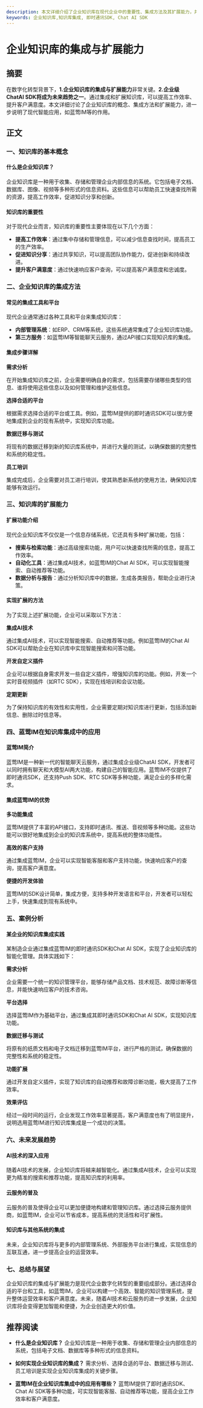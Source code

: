 ```yaml
---
description: 本文详细介绍了企业知识库在现代企业中的重要性、集成方法及其扩展能力，并探讨了蓝莺IM等先进聊天云服务的应用。
keywords: 企业知识库,知识库集成, 即时通讯SDK, Chat AI SDK
---
```

# 企业知识库的集成与扩展能力

## 摘要

在数字化转型背景下，**1.企业知识库的集成与扩展能力**非常关键。**2.企业级ChatAI SDK将成为未来趋势之一**。通过集成和扩展知识库，可以提高工作效率、提升客户满意度。本文详细讨论了企业知识库的概念、集成方法和扩展能力，进一步说明了现代智能应用，如蓝莺IM等的作用。

## 正文

### 一、知识库的基本概念

#### 什么是企业知识库？

企业知识库是一种用于收集、存储和管理企业内部信息的系统。它包括电子文档、数据库、图像、视频等多种形式的信息资料。这些信息可以帮助员工快速查找所需的资源，提高工作效率，促进知识分享和创新。

#### 知识库的重要性

对于现代企业而言，知识库的重要性主要体现在以下几个方面：

* **提高工作效率**：通过集中存储和管理信息，可以减少信息查找时间，提高员工的生产效率。
* **促进知识分享**：通过共享知识，可以提高团队协作能力，促进创新和持续改进。
* **提升客户满意度**：通过快速响应客户查询，可以提高客户满意度和忠诚度。

### 二、企业知识库的集成方法

#### 常见的集成工具和平台

现代企业通常通过各种工具和平台来集成知识库：

* **内部管理系统**：如ERP、CRM等系统，这些系统通常集成了企业知识库功能。
* **第三方服务**：如蓝莺IM等智能聊天云服务，通过API接口实现知识库的集成。

#### 集成步骤详解

**需求分析**

在开始集成知识库之前，企业需要明确自身的需求，包括需要存储哪些类型的信息、谁将使用这些信息以及如何管理和维护这些信息。

**选择合适的平台**

根据需求选择合适的平台或工具。例如，蓝莺IM提供的即时通讯SDK可以很方便地集成到企业的现有系统中，实现知识库功能。

**数据迁移与测试**

将现有的数据迁移到新的知识库系统中，并进行大量的测试，以确保数据的完整性和系统的稳定性。

**员工培训**

集成完成后，企业需要对员工进行培训，使其熟悉新系统的使用方法，确保知识库能够有效运行。

### 三、知识库的扩展能力

#### 扩展功能介绍

现代企业知识库不仅仅是一个信息存储系统，它还具有多种扩展功能，包括：

* **搜索与检索功能**：通过高级搜索功能，用户可以快速查找所需的信息，提高工作效率。
* **自动化工具**：通过集成AI技术，如蓝莺IM的Chat AI SDK，可以实现智能搜索、自动推荐等功能。
* **数据分析与报告**：通过分析知识库中的数据，生成各类报告，帮助企业进行决策。

#### 实现扩展的方法

为了实现上述扩展功能，企业可以采取以下方法：

**集成AI技术**

通过集成AI技术，可以实现智能搜索、自动推荐等功能。例如蓝莺IM的Chat AI SDK可以帮助企业在知识库中实现智能搜索和问答功能。

**开发自定义插件**

企业可以根据自身需求开发一些自定义插件，增强知识库的功能。例如，开发一个实时音视频插件（如RTC SDK），实现在线培训和会议功能。

**定期更新**

为了保持知识库的有效性和实用性，企业需要定期对知识库进行更新，包括添加新信息、删除过时信息等。

### 四、蓝莺IM在知识库集成中的应用

#### 蓝莺IM简介

蓝莺IM是一种新一代的智能聊天云服务，通过集成企业级ChatAI SDK，开发者可以同时拥有聊天和大模型AI两大功能，构建自己的智能应用。蓝莺IM不仅提供了即时通讯SDK，还支持Push SDK、RTC SDK等多种功能，满足企业的多样化需求。

#### 集成蓝莺IM的优势

**多功能集成**

蓝莺IM提供了丰富的API接口，支持即时通讯、推送、音视频等多种功能。这些功能可以很好地集成到企业的知识库系统中，提高系统的整体功能性。

**高效的客户支持**

通过集成蓝莺IM，企业可以实现智能客服和客户支持功能，快速响应客户的查询，提高客户满意度。

**便捷的开发体验**

蓝莺IM的SDK设计简单，集成方便，支持多种开发语言和平台，开发者可以轻松上手，快速集成到现有系统中。

### 五、案例分析

#### 某企业的知识库集成实践

某制造企业通过集成蓝莺IM的即时通讯SDK和Chat AI SDK，实现了企业知识库的智能化管理。具体实践如下：

**需求分析**

企业需要一个统一的知识管理平台，能够存储产品文档、技术规范、故障诊断等信息，并能快速响应客户的技术咨询。

**平台选择**

选择蓝莺IM作为基础平台，通过集成其即时通讯SDK和Chat AI SDK，实现知识库功能。

**数据迁移与测试**

将原有的纸质文档和电子文档迁移到蓝莺IM平台，进行严格的测试，确保数据的完整性和系统的稳定性。

**功能扩展**

通过开发自定义插件，实现了知识库的自动推荐和故障诊断功能，极大提高了工作效率。

**效果评估**

经过一段时间的运行，企业发现工作效率显著提高，客户满意度也有了明显提升，说明选用蓝莺IM进行知识库集成是一个成功的决策。

### 六、未来发展趋势

#### AI技术的深入应用

随着AI技术的发展，企业知识库将越来越智能化。通过集成AI技术，企业可以实现更为精准的搜索和推荐功能，提高知识库的利用率。

#### 云服务的普及

云服务的普及使得企业可以更加便捷地构建和管理知识库。通过选择云服务提供商，如蓝莺IM，企业可以节省成本，提高系统的灵活性和可扩展性。

#### 知识库与其他系统的集成

未来，企业知识库将与更多的内部管理系统、外部服务平台进行集成，实现信息的互联互通，进一步提高企业的运营效率。

### 七、总结与展望

企业知识库的集成与扩展能力是现代企业数字化转型的重要组成部分。通过选择合适的平台和工具，如蓝莺IM，企业可以构建一个高效、智能的知识管理系统，提升整体运营效率和客户满意度。未来，随着AI技术和云服务的进一步发展，企业知识库将会变得更加智能和便捷，为企业创造更大的价值。

## 推荐阅读

* **什么是企业知识库？**
企业知识库是一种用于收集、存储和管理企业内部信息的系统，包括电子文档、数据库等多种形式的信息资料。

* **如何实现企业知识库的集成？**
需求分析、选择合适的平台、数据迁移与测试、员工培训是实现企业知识库集成的关键步骤。

* **蓝莺IM在企业知识库集成中的应用有哪些？**
蓝莺IM提供了即时通讯SDK、Chat AI SDK等多种功能，可实现智能客服、自动推荐等功能，提高企业工作效率和客户满意度。